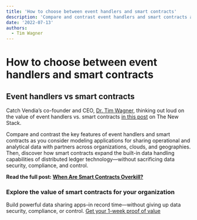 ```yaml
---
title: 'How to choose between event handlers and smart contracts'
description: 'Compare and contrast event handlers and smart contracts as you consider modeling applications for real-time data sharing with partners across organizations, clouds, and geographies.'
date: '2022-07-13'
authors:
  - Tim Wagner
---
```



# How to choose between event handlers and smart contracts


## Event handlers vs smart contracts

Catch Vendia’s co-founder and CEO, [Dr. Tim Wagner](https://thenewstack.io/author/tim-wagner/), thinking out loud on the value of event handlers vs. smart contracts [in this post](https://thenewstack.io/do-i-need-a-smart-contract-2/) on The New Stack.

Compare and contrast the key features of event handlers and smart contracts as you consider modeling applications for sharing operational and analytical data with partners across organizations, clouds, and geographies. Then, discover how smart contracts expand the built-in data handling capabilities of distributed ledger technology—without sacrificing data security, compliance, and control.

**Read the full post: [When Are Smart Contracts Overkill?](https://thenewstack.io/do-i-need-a-smart-contract-2/)**


### Explore the value of smart contracts for your organization
Build powerful data sharing apps–in record time—without giving up data security, compliance, or control. [Get your 1-week proof of value](https://www.vendia.com/poc)
